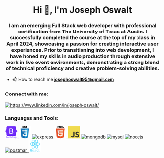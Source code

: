 <h1 align="center">Hi 👋, I'm Joseph Oswalt</h1>
<h3 align="center">I am an emerging Full Stack web developer with professional certification from The University of Texas at Austin. I successfully completed the course at the top of my class in April 2024, showcasing a passion for creating interactive user experiences. Prior to transitioning into web development, I have honed my skills in audio production through extensive work in live event environments, demonstrating a strong blend of technical proficiency and creative problem-solving abilities.</h3>

- 📫 How to reach me **josephoswalt95@gmail.com**

<h3 align="left">Connect with me:</h3>
<p align="left">
<a href="https://www.linkedin.com/in/joseph-oswalt/" target="blank"><img align="center" src="https://raw.githubusercontent.com/rahuldkjain/github-profile-readme-generator/master/src/images/icons/Social/linked-in-alt.svg" alt="https://www.linkedin.com/in/joseph-oswalt/" height="30" width="40" /></a>
</p>

<h3 align="left">Languages and Tools:</h3>
<p align="left"> <a href="https://getbootstrap.com" target="_blank" rel="noreferrer"> <img src="https://raw.githubusercontent.com/devicons/devicon/master/icons/bootstrap/bootstrap-plain-wordmark.svg" alt="bootstrap" width="40" height="40"/> </a> 
  <a href="https://www.w3schools.com/css/" target="_blank" rel="noreferrer"> <img src="https://raw.githubusercontent.com/devicons/devicon/master/icons/css3/css3-original-wordmark.svg" alt="css3" width="40" height="40"/> </a> 
  <a href="https://expressjs.com" target="_blank" rel="noreferrer"> <img src="[https://raw.githubusercontent.com/devicons/devicon/master/icons/express/express-original-wordmark.svg](https://www.google.com/url?sa=i&url=https%3A%2F%2Fcopyicon.com%2Ficons%2Fexpress-js%2F244784&psig=AOvVaw16f1g3NkbZFtl9JB2j6B-p&ust=1713110912117000&source=images&cd=vfe&opi=89978449&ved=0CBIQjRxqFwoTCLCv6NbJv4UDFQAAAAAdAAAAABAE)" alt="express" width="40" height="40"/> </a> 
  <a href="https://www.w3.org/html/" target="_blank" rel="noreferrer"> <img src="https://raw.githubusercontent.com/devicons/devicon/master/icons/html5/html5-original-wordmark.svg" alt="html5" width="40" height="40"/> </a> 
  <a href="https://developer.mozilla.org/en-US/docs/Web/JavaScript" target="_blank" rel="noreferrer"> <img src="https://raw.githubusercontent.com/devicons/devicon/master/icons/javascript/javascript-original.svg" alt="javascript" width="40" height="40"/> </a> 
  <a href="https://www.mongodb.com/" target="_blank" rel="noreferrer"> <img src="[https://raw.githubusercontent.com/devicons/devicon/master/icons/mongodb/mongodb-original-wordmark.svg](https://cdn.iconscout.com/icon/free/png-256/free-mongodb-5-1175140.png)" alt="mongodb" width="40" height="40"/> </a> <a href="https://www.mysql.com/" target="_blank" rel="noreferrer"> <img src="[https://raw.githubusercontent.com/devicons/devicon/master/icons/mysql/mysql-original-wordmark.svg](https://urbantution.com/content_image/blog/7a727005-e70f-4ab3-b4fa-c76c5bde0213.jpg)" alt="mysql" width="40" height="40"/> </a> 
  <a href="https://nodejs.org" target="_blank" rel="noreferrer"> <img src="[https://raw.githubusercontent.com/devicons/devicon/master/icons/nodejs/nodejs-original-wordmark.svg](https://images.prismic.io/intuzwebsite/82ce9033-4328-47cb-8724-20cb85389f4e_nodeJS.png?auto=compress,format)" alt="nodejs" width="40" height="40"/> </a> 
  <a href="https://postman.com" target="_blank" rel="noreferrer"> <img src="https://www.vectorlogo.zone/logos/getpostman/getpostman-icon.svg" alt="postman" width="40" height="40"/> </a> 
  <a href="https://reactjs.org/" target="_blank" rel="noreferrer"> <img src="https://raw.githubusercontent.com/devicons/devicon/master/icons/react/react-original-wordmark.svg" alt="react" width="40" height="40"/> </a> </p>
